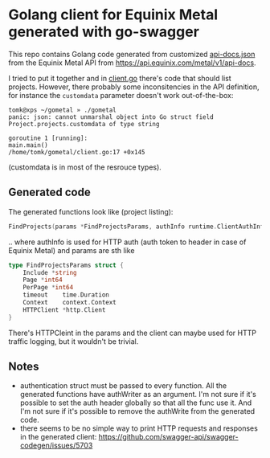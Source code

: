 # Golang client for Equinix Metal generated with go-swagger

This repo contains Golang code generated from customized [api-docs.json](api-docs.json) from the Equinix Metal API from https://api.equinix.com/metal/v1/api-docs.

I tried to put it together and in [client.go](client.go) there's code that should list projects. However, there probably some inconsitencies in the API definition, for instance the `customdata` parameter doesn't work out-of-the-box:

```
tomk@xps ~/gometal » ./gometal 
panic: json: cannot unmarshal object into Go struct field Project.projects.customdata of type string

goroutine 1 [running]:
main.main()
/home/tomk/gometal/client.go:17 +0x145
```

(customdata is in most of the resrouce types).

## Generated code

The generated functions look like (project listing):

```go
FindProjects(params *FindProjectsParams, authInfo runtime.ClientAuthInfoWriter) (*FindProjectsOK, error)
```

.. where authInfo is used for HTTP auth (auth token to header in case of Equinix Metal) and params are sth like

```go
type FindProjectsParams struct {
    Include *string
    Page *int64
    PerPage *int64
    timeout    time.Duration
    Context    context.Context
    HTTPClient *http.Client
}
```

There's HTTPCleint in the params and the client can maybe used for HTTP traffic logging, but it wouldn't be trivial.



## Notes

- authentication struct must be passed to every function. All the generated functions have authWriter as an argument. I'm not sure if it's possible to set the auth header globally so that all the func use it. And I'm not sure if it's possible to remove the authWrite from the generated code.
- there seems to be no simple way to print HTTP requests and responses in the generated client:
  https://github.com/swagger-api/swagger-codegen/issues/5703
